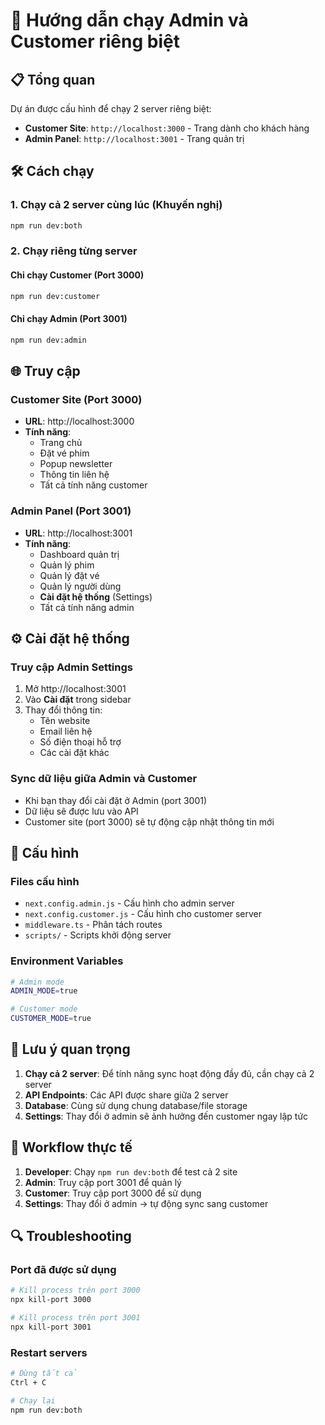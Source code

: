 # 🚀 Hướng dẫn chạy Admin và Customer riêng biệt

## 📋 Tổng quan
Dự án được cấu hình để chạy 2 server riêng biệt:
- **Customer Site**: `http://localhost:3000` - Trang dành cho khách hàng
- **Admin Panel**: `http://localhost:3001` - Trang quản trị

## 🛠️ Cách chạy

### 1. Chạy cả 2 server cùng lúc (Khuyến nghị)
```bash
npm run dev:both
```

### 2. Chạy riêng từng server

#### Chỉ chạy Customer (Port 3000)
```bash
npm run dev:customer
```

#### Chỉ chạy Admin (Port 3001)
```bash
npm run dev:admin
```

## 🌐 Truy cập

### Customer Site (Port 3000)
- **URL**: http://localhost:3000
- **Tính năng**: 
  - Trang chủ
  - Đặt vé phim
  - Popup newsletter
  - Thông tin liên hệ
  - Tất cả tính năng customer

### Admin Panel (Port 3001)
- **URL**: http://localhost:3001
- **Tính năng**:
  - Dashboard quản trị
  - Quản lý phim
  - Quản lý đặt vé
  - Quản lý người dùng
  - **Cài đặt hệ thống** (Settings)
  - Tất cả tính năng admin

## ⚙️ Cài đặt hệ thống

### Truy cập Admin Settings
1. Mở http://localhost:3001
2. Vào **Cài đặt** trong sidebar
3. Thay đổi thông tin:
   - Tên website
   - Email liên hệ
   - Số điện thoại hỗ trợ
   - Các cài đặt khác

### Sync dữ liệu giữa Admin và Customer
- Khi bạn thay đổi cài đặt ở Admin (port 3001)
- Dữ liệu sẽ được lưu vào API
- Customer site (port 3000) sẽ tự động cập nhật thông tin mới

## 🔧 Cấu hình

### Files cấu hình
- `next.config.admin.js` - Cấu hình cho admin server
- `next.config.customer.js` - Cấu hình cho customer server
- `middleware.ts` - Phân tách routes
- `scripts/` - Scripts khởi động server

### Environment Variables
```bash
# Admin mode
ADMIN_MODE=true

# Customer mode  
CUSTOMER_MODE=true
```

## 🚨 Lưu ý quan trọng

1. **Chạy cả 2 server**: Để tính năng sync hoạt động đầy đủ, cần chạy cả 2 server
2. **API Endpoints**: Các API được share giữa 2 server
3. **Database**: Cùng sử dụng chung database/file storage
4. **Settings**: Thay đổi ở admin sẽ ảnh hưởng đến customer ngay lập tức

## 🎯 Workflow thực tế

1. **Developer**: Chạy `npm run dev:both` để test cả 2 site
2. **Admin**: Truy cập port 3001 để quản lý
3. **Customer**: Truy cập port 3000 để sử dụng
4. **Settings**: Thay đổi ở admin → tự động sync sang customer

## 🔍 Troubleshooting

### Port đã được sử dụng
```bash
# Kill process trên port 3000
npx kill-port 3000

# Kill process trên port 3001  
npx kill-port 3001
```

### Restart servers
```bash
# Dừng tất cả
Ctrl + C

# Chạy lại
npm run dev:both
```